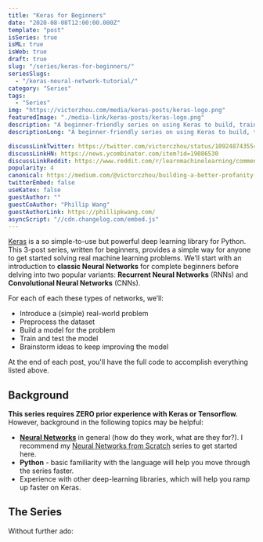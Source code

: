 ```yaml
---
title: "Keras for Beginners"
date: "2020-08-08T12:00:00.000Z"
template: "post"
isSeries: true
isML: true
isWeb: true
draft: true
slug: "/series/keras-for-beginners/"
seriesSlugs:
  - "/keras-neural-network-tutorial/"
category: "Series"
tags:
  - "Series"
img: "https://victorzhou.com/media/keras-posts/keras-logo.png"
featuredImage: "./media-link/keras-posts/keras-logo.png"
description: "A beginner-friendly series on using Keras to build, train, and evaluate Neural Networks in Python!"
descriptionLong: "A beginner-friendly series on using Keras to build, train, and evaluate Neural Networks in Python. Covers classic Neural Networks, Recurrent Neural Networks (RNNs), and Convolutional Neural Networks (CNNs)."

discussLinkTwitter: https://twitter.com/victorczhou/status/1092487435546705921
discussLinkHN: https://news.ycombinator.com/item?id=19086530
discussLinkReddit: https://www.reddit.com/r/learnmachinelearning/comments/an2o7t/building_a_better_profanity_detection_library/
popularity: 4
canonical: https://medium.com/@victorczhou/building-a-better-profanity-detection-library-with-scikit-learn-3638b2f2c4c2
twitterEmbed: false
useKatex: false
guestAuthor: ""
guestCoAuthor: "Phillip Wang"
guestAuthorLink: https://phillipkwang.com/
asyncScript: "//cdn.changelog.com/embed.js"
---
```



[Keras](https://keras.io/) is a so simple-to-use but powerful deep learning library for Python. This 3-post series, written for beginners, provides a simple way for anyone to get started solving real machine learning problems. We’ll start with an introduction to **classic Neural Networks** for complete beginners before delving into two popular variants: **Recurrent Neural Networks** (RNNs) and **Convolutional Neural Networks** (CNNs).

For each of each these types of networks, we’ll:

- Introduce a (simple) real-world problem
- Preprocess the dataset
- Build a model for the problem
- Train and test the model
- Brainstorm ideas to keep improving the model

At the end of each post, you'll have the full code to accomplish everything listed above.

## Background

**This series requires ZERO prior experience with Keras or Tensorflow.** However, background in the following topics may be helpful:

- [**Neural Networks**](/tag/neural-networks/) in general (how do they work, what are they for?). I recommend my [Neural Networks from Scratch](/series/neural-networks-from-scratch/) series to get started here.
- **Python** - basic familiarity with the language will help you move through the series faster.
- Experience with other deep-learning libraries, which will help you ramp up faster on Keras.

## The Series

Without further ado:
